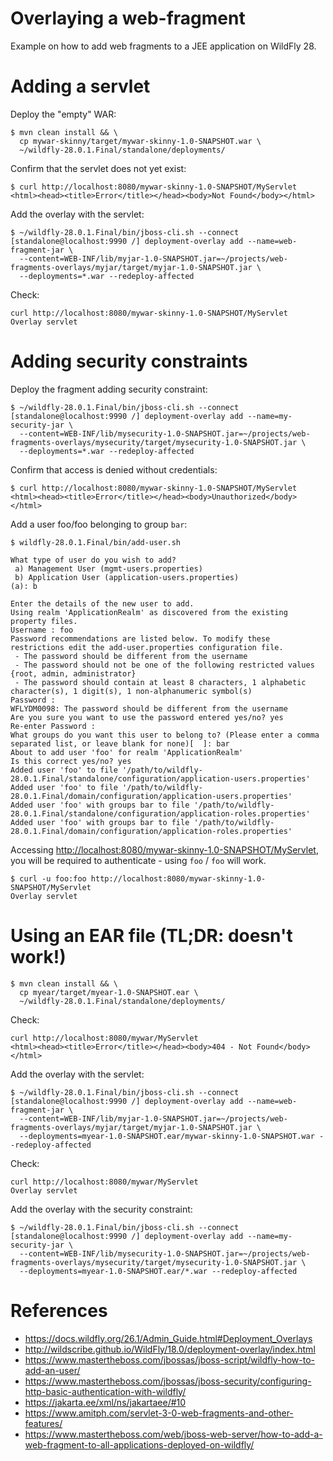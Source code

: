 Overlaying a web-fragment
===

Example on how to add web fragments to a JEE application on WildFly 28.

# Adding a servlet

Deploy the "empty" WAR:

```shell
$ mvn clean install && \
  cp mywar-skinny/target/mywar-skinny-1.0-SNAPSHOT.war \
  ~/wildfly-28.0.1.Final/standalone/deployments/
```

Confirm that the servlet does not yet exist:

```shell
$ curl http://localhost:8080/mywar-skinny-1.0-SNAPSHOT/MyServlet
<html><head><title>Error</title></head><body>Not Found</body></html>
```

Add the overlay with the servlet:

```shell
$ ~/wildfly-28.0.1.Final/bin/jboss-cli.sh --connect
[standalone@localhost:9990 /] deployment-overlay add --name=web-fragment-jar \
  --content=WEB-INF/lib/myjar-1.0-SNAPSHOT.jar=~/projects/web-fragments-overlays/myjar/target/myjar-1.0-SNAPSHOT.jar \
  --deployments=*.war --redeploy-affected
```

Check:

```shell
curl http://localhost:8080/mywar-skinny-1.0-SNAPSHOT/MyServlet
Overlay servlet
```

# Adding security constraints

Deploy the fragment adding security constraint:

```shell
$ ~/wildfly-28.0.1.Final/bin/jboss-cli.sh --connect
[standalone@localhost:9990 /] deployment-overlay add --name=my-security-jar \
  --content=WEB-INF/lib/mysecurity-1.0-SNAPSHOT.jar=~/projects/web-fragments-overlays/mysecurity/target/mysecurity-1.0-SNAPSHOT.jar \
  --deployments=*.war --redeploy-affected
```

Confirm that access is denied without credentials:

```shell
$ curl http://localhost:8080/mywar-skinny-1.0-SNAPSHOT/MyServlet
<html><head><title>Error</title></head><body>Unauthorized</body></html>
```

Add a user foo/foo belonging to group `bar`:

```shell
$ wildfly-28.0.1.Final/bin/add-user.sh 

What type of user do you wish to add? 
 a) Management User (mgmt-users.properties) 
 b) Application User (application-users.properties)
(a): b

Enter the details of the new user to add.
Using realm 'ApplicationRealm' as discovered from the existing property files.
Username : foo
Password recommendations are listed below. To modify these restrictions edit the add-user.properties configuration file.
 - The password should be different from the username
 - The password should not be one of the following restricted values {root, admin, administrator}
 - The password should contain at least 8 characters, 1 alphabetic character(s), 1 digit(s), 1 non-alphanumeric symbol(s)
Password : 
WFLYDM0098: The password should be different from the username
Are you sure you want to use the password entered yes/no? yes
Re-enter Password : 
What groups do you want this user to belong to? (Please enter a comma separated list, or leave blank for none)[  ]: bar
About to add user 'foo' for realm 'ApplicationRealm'
Is this correct yes/no? yes
Added user 'foo' to file '/path/to/wildfly-28.0.1.Final/standalone/configuration/application-users.properties'
Added user 'foo' to file '/path/to/wildfly-28.0.1.Final/domain/configuration/application-users.properties'
Added user 'foo' with groups bar to file '/path/to/wildfly-28.0.1.Final/standalone/configuration/application-roles.properties'
Added user 'foo' with groups bar to file '/path/to/wildfly-28.0.1.Final/domain/configuration/application-roles.properties'
```

Accessing <http://localhost:8080/mywar-skinny-1.0-SNAPSHOT/MyServlet>, you will be required
to authenticate - using `foo` / `foo` will work.

```shell
$ curl -u foo:foo http://localhost:8080/mywar-skinny-1.0-SNAPSHOT/MyServlet
Overlay servlet
```
# Using an EAR file (TL;DR: doesn't work!)

```shell
$ mvn clean install && \
  cp myear/target/myear-1.0-SNAPSHOT.ear \
  ~/wildfly-28.0.1.Final/standalone/deployments/
```

Check:

```shell
curl http://localhost:8080/mywar/MyServlet
<html><head><title>Error</title></head><body>404 - Not Found</body></html>
```

Add the overlay with the servlet:

```shell
$ ~/wildfly-28.0.1.Final/bin/jboss-cli.sh --connect
[standalone@localhost:9990 /] deployment-overlay add --name=web-fragment-jar \
  --content=WEB-INF/lib/myjar-1.0-SNAPSHOT.jar=~/projects/web-fragments-overlays/myjar/target/myjar-1.0-SNAPSHOT.jar \
  --deployments=myear-1.0-SNAPSHOT.ear/mywar-skinny-1.0-SNAPSHOT.war --redeploy-affected
```

Check:

```shell
curl http://localhost:8080/mywar/MyServlet
Overlay servlet
```

Add the overlay with the security constraint:

```shell
$ ~/wildfly-28.0.1.Final/bin/jboss-cli.sh --connect
[standalone@localhost:9990 /] deployment-overlay add --name=my-security-jar \
  --content=WEB-INF/lib/mysecurity-1.0-SNAPSHOT.jar=~/projects/web-fragments-overlays/mysecurity/target/mysecurity-1.0-SNAPSHOT.jar \
  --deployments=myear-1.0-SNAPSHOT.ear/*.war --redeploy-affected
```

# References

* <https://docs.wildfly.org/26.1/Admin_Guide.html#Deployment_Overlays>
* <http://wildscribe.github.io/WildFly/18.0/deployment-overlay/index.html>
* <https://www.mastertheboss.com/jbossas/jboss-script/wildfly-how-to-add-an-user/>
* <https://www.mastertheboss.com/jbossas/jboss-security/configuring-http-basic-authentication-with-wildfly/>
* <https://jakarta.ee/xml/ns/jakartaee/#10>
* <https://www.amitph.com/servlet-3-0-web-fragments-and-other-features/>
* <https://www.mastertheboss.com/web/jboss-web-server/how-to-add-a-web-fragment-to-all-applications-deployed-on-wildfly/>